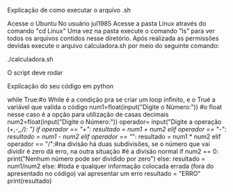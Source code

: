 Explicação de como executar o arquivo .sh

Acesse o Ubuntu
No usuário jul1985
Acesse a pasta Linux através do comando "cd Linux"
Uma vez na pasta execute o comando "ls" para ver todos os arquivos contidos nesse diretório.
Após realizada as permissões devidas execute o arquivo calculadora.sh por meio do seguinte comando:

./calculadora.sh

O script deve rodar

Explicação do seu código em python

while True:#o While é a condição pra se criar um loop infinito, e o Trué a variável que valida o código
  num1=float(input("Digite o Número:")) #o float nesse caso é a opção para utilização de casas decimais
  num2=float(input("Digite o Número:"))
  operador= input("Digite a operação (+,-,*,/): ")
  if operador == "+":
    resultado = num1 + num2
  elif operador == "-":
    resultado = num1 - num2
  elif operador == "*":
    resultado = num1 * num2
  elif operador == "/":#na divisão há duas subdivisões, se o número que vai dividir é zero dá erro, na outra situação
    #é a divisão normal
    if num2 == 0:
      print("Nenhum número pode ser dividido por zero")
    else:
      resultado = num1/num2
  else: #toda e qualquer informação colocada errada (fora do apresentado no código) vai apresentar um erro
    resultado = "ERRO"
  print(resultado)


